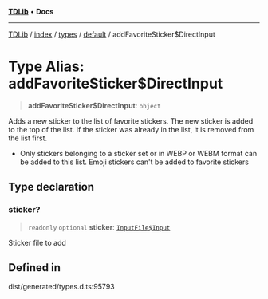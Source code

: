 [**TDLib**](../../../../../../README.md) • **Docs**

***

[TDLib](../../../../../../modules.md) / [index](../../../../../README.md) / [types](../../../README.md) / [default](../README.md) / addFavoriteSticker$DirectInput

# Type Alias: addFavoriteSticker$DirectInput

> **addFavoriteSticker$DirectInput**: `object`

Adds a new sticker to the list of favorite stickers. The new sticker is added to the top of the list. If the sticker was already in the list, it is removed from the list first.

- Only stickers belonging to a sticker set or in WEBP or WEBM format can be added to this list. Emoji stickers can't be added to favorite stickers

## Type declaration

### sticker?

> `readonly` `optional` **sticker**: [`InputFile$Input`](InputFile$Input.md)

Sticker file to add

## Defined in

dist/generated/types.d.ts:95793
